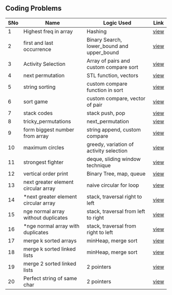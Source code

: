 ## Coding Problems

SNo | Name | Logic Used | Link |
----|------|------------|------|
1 | Highest freq in array | Hashing | [view](highest_freq.cpp)
2 | first and last occurrence | Binary Search, lower_bound and upper_bound | [view](first_last_occurrence.cpp)
3 | Activity Selection | Array of pairs and custom compare sort | [view](activity_selection.cpp) 
4 | next permutation | STL function, vectors | [view](next_permutation.cpp)
5 | string sorting | custom compare function in sort | [view](string_sort.cpp)
6 | sort game | custom compare, vector of pair | [view](sort_game.cpp)
7 | stack codes | stack push, pop | [view](stack_code.cpp)
8 | tricky_permutations | next_permutation | [view](tricky_permutations.cpp)
9 | form biggest number from array | string append, custom compare | [view](form_biggest_number.cpp)
10 | maximum circles | greedy, variation of activity selection | [view](maximum_circles.cpp)
11 | strongest fighter | deque, sliding window technique | [view](strongest_fighter.cpp)
12 | vertical order print | Binary Tree, map, queue | [view](vertical_order_print.cpp)
13 | next greater element circular array | naive circular for loop | [view](next_greater_element_naive.cpp)
14 | *next greater element circular array | stack, traversal right to left | [view](NGE_circular_stack.cpp)
15 | nge normal array without duplicates | stack, traversal from left to right | [view](NGE_normal_wo_duplicates.cpp)
16 | *nge normal array with duplicates | stack, traversal from right to left | [view](NGE_normal_with_duplicates.cpp)
17 | merge k sorted arrays | minHeap, merge sort | [view](merge_k_sorted_arrays.cpp)
18 | merge k sorted linked lists | minHeap, merge sort | [view](merge_k_sorted_linked_lists.cpp)
19 | merge 2 sorted linked lists | 2 pointers | [view](merge_2_sorted_linked_lists.cpp)
20 | Perfect string of same char | 2 pointers | [view](perfect_string.cpp)